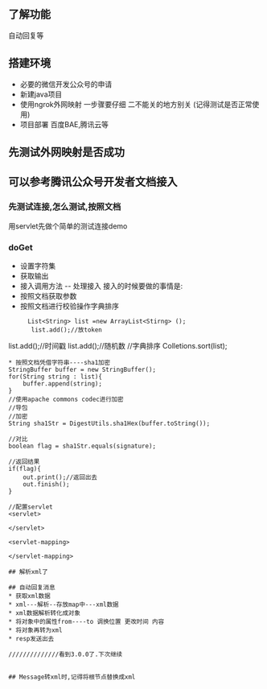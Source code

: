 ## 了解功能
自动回复等

## 搭建环境
* 必要的微信开发公众号的申请
* 新建java项目
* 使用ngrok外网映射 一步骤要仔细 二不能关的地方别关 (记得测试是否正常使用)
* 项目部署 百度BAE,腾讯云等

## 先测试外网映射是否成功
## 可以参考腾讯公众号开发者文档接入
### 先测试连接,怎么测试,按照文档
用servlet先做个简单的测试连接demo
### doGet 
* 设置字符集
* 获取输出
* 接入调用方法  -- 处理接入
  接入的时候要做的事情是:
* 按照文档获取参数
* 按照文档进行校验操作字典排序
  ```
 	List<String> list =new ArrayList<Stirng> ();
	 list.add();//放token
list.add();//时间戳
list.add();//随机数
//字典排序
Colletions.sort(list);
```
* 按照文档凭借字符串----sha1加密
StringBuffer buffer = new StringBuffer();
for(String string : list){
	buffer.append(string);
}
//使用apache commons codec进行加密
//导包
//加密
String sha1Str = DigestUtils.sha1Hex(buffer.toString());

//对比
boolean flag = sha1Str.equals(signature);

//返回结果
if(flag){
	out.print();//返回出去
	out.finish();
}

//配置servlet
<servlet>
	
</servlet>

<servlet-mapping>

</servlet-mapping>

## 解析xml了

## 自动回复消息
* 获取xml数据
* xml---解析--存放map中---xml数据
* xml数据解析转化成对象
* 将对象中的属性from----to 调换位置 更改时间 内容
* 将对象再转为xml
* resp发送出去

//////////////看到3.0.0了.下次继续


## Message转xml时,记得将根节点替换成xml

